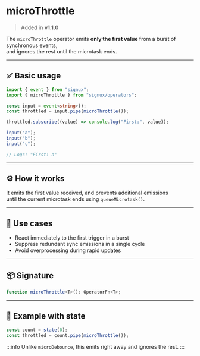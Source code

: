 # microThrottle

> Added in **v1.1.0**

The `microThrottle` operator emits **only the first value** from a burst of synchronous events,  
and ignores the rest until the microtask ends.

---

## ✅ Basic usage

```ts
import { event } from "signux";
import { microThrottle } from "signux/operators";

const input = event<string>();
const throttled = input.pipe(microThrottle());

throttled.subscribe((value) => console.log("First:", value));

input("a");
input("b");
input("c");

// Logs: "First: a"
```

---

## ⚙️ How it works

It emits the first value received, and prevents additional emissions  
until the current microtask ends using `queueMicrotask()`.

---

## 🧩 Use cases

- React immediately to the first trigger in a burst
- Suppress redundant sync emissions in a single cycle
- Avoid overprocessing during rapid updates

---

## 📦 Signature

```ts
function microThrottle<T>(): OperatorFn<T>;
```

---

## 🧪 Example with state

```ts
const count = state(0);
const throttled = count.pipe(microThrottle());
```

:::info
Unlike `microDebounce`, this emits right away and ignores the rest.
:::
